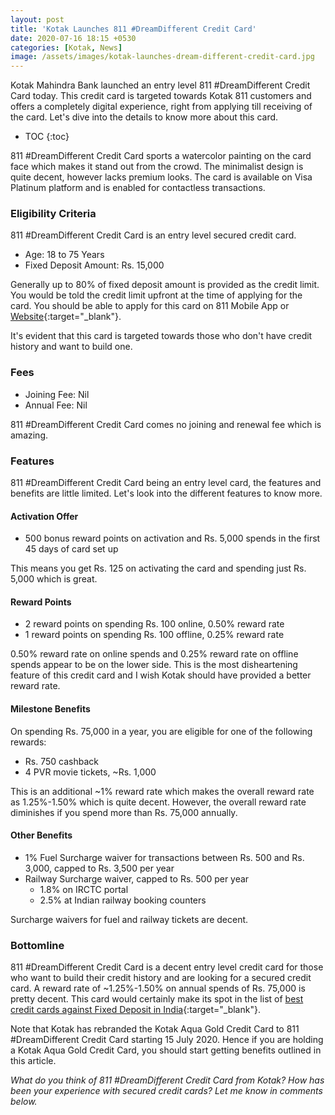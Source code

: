 ```yaml
---
layout: post
title: 'Kotak Launches 811 #DreamDifferent Credit Card'
date: 2020-07-16 18:15 +0530
categories: [Kotak, News]
image: /assets/images/kotak-launches-dream-different-credit-card.jpg
---
```


Kotak Mahindra Bank launched an entry level 811 #DreamDifferent Credit Card today. This credit card is targeted towards Kotak 811 customers and offers a completely digital experience, right from applying till receiving of the card. Let's dive into the details to know more about this card.

<!-- prettier-ignore -->
* TOC
{:toc}

811 #DreamDifferent Credit Card sports a watercolor painting on the card face which makes it stand out from the crowd. The minimalist design is quite decent, however lacks premium looks. The card is available on Visa Platinum platform and is enabled for contactless transactions.

### Eligibility Criteria

811 #DreamDifferent Credit Card is an entry level secured credit card.

- Age: 18 to 75 Years
- Fixed Deposit Amount: Rs. 15,000

Generally up to 80% of fixed deposit amount is provided as the credit limit. You would be told the credit limit upfront at the time of applying for the card. You should be able to apply for this card on 811 Mobile App or [Website](https://www.kotak.com/en/personal-banking/cards/credit-cards/apply-for-kotak-bank-credit-card.html?pid=811card&utm_source=cardinfo.in){:target="\_blank"}.

It's evident that this card is targeted towards those who don't have credit history and want to build one.

### Fees

- Joining Fee: Nil
- Annual Fee: Nil

811 #DreamDifferent Credit Card comes no joining and renewal fee which is amazing.

### Features

811 #DreamDifferent Credit Card being an entry level card, the features and benefits are little limited. Let's look into the different features to know more.

#### Activation Offer

- 500 bonus reward points on activation and Rs. 5,000 spends in the first 45 days of card set up

This means you get Rs. 125 on activating the card and spending just Rs. 5,000 which is great.

#### Reward Points

- 2 reward points on spending Rs. 100 online, 0.50% reward rate
- 1 reward points on spending Rs. 100 offline, 0.25% reward rate

0.50% reward rate on online spends and 0.25% reward rate on offline spends appear to be on the lower side. This is the most disheartening feature of this credit card and I wish Kotak should have provided a better reward rate.

#### Milestone Benefits

On spending Rs. 75,000 in a year, you are eligible for one of the following rewards:

- Rs. 750 cashback
- 4 PVR movie tickets, ~Rs. 1,000

This is an additional ~1% reward rate which makes the overall reward rate as 1.25%-1.50% which is quite decent. However, the overall reward rate diminishes if you spend more than Rs. 75,000 annually.

#### Other Benefits

- 1% Fuel Surcharge waiver for transactions between Rs. 500 and Rs. 3,000, capped to Rs. 3,500 per year
- Railway Surcharge waiver, capped to Rs. 500 per year
  - 1.8% on IRCTC portal
  - 2.5% at Indian railway booking counters

Surcharge waivers for fuel and railway tickets are decent.

### Bottomline

811 #DreamDifferent Credit Card is a decent entry level credit card for those who want to build their credit history and are looking for a secured credit card. A reward rate of ~1.25%-1.50% on annual spends of Rs. 75,000 is pretty decent. This card would certainly make its spot in the list of [best credit cards against Fixed Deposit in India](/best-credit-cards-against-fixed-deposit-in-india-for-2019/#9-kotak-aqua-gold-credit-card){:target="\_blank"}.

Note that Kotak has rebranded the Kotak Aqua Gold Credit Card to 811 #DreamDifferent Credit Card starting 15 July 2020. Hence if you are holding a Kotak Aqua Gold Credit Card, you should start getting benefits outlined in this article.

_What do you think of 811 #DreamDifferent Credit Card from Kotak? How has been your experience with secured credit cards? Let me know in comments below._
